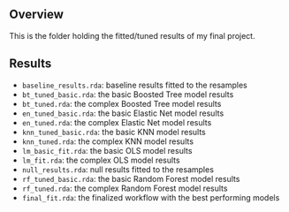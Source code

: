 ## Overview
This is the folder holding the fitted/tuned results of my final project.


## Results
- `baseline_results.rda`: baseline results fitted to the resamples
- `bt_tuned_basic.rda`: the basic Boosted Tree model results 
- `bt_tuned.rda`: the complex Boosted Tree model results 
- `en_tuned_basic.rda`: the basic Elastic Net model results 
- `en_tuned.rda`: the complex Elastic Net model results 
- `knn_tuned_basic.rda`: the basic KNN model results 
- `knn_tuned.rda`: the complex KNN model results 
- `lm_basic_fit.rda`: the basic OLS model results 
- `lm_fit.rda`: the complex OLS model results 
- `null_results.rda`: null results fitted to the resamples
- `rf_tuned_basic.rda`: the basic Random Forest model results 
- `rf_tuned.rda`: the complex Random Forest model results 
- `final_fit.rda`: the finalized workflow with the best performing models 

